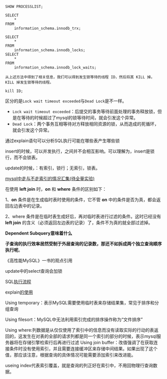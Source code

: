 ```
SHOW PROCESSLIST;

SELECT
	*
FROM
	information_schema.innodb_trx;

SELECT
	*
FROM
	information_schema.innodb_locks;
SELECT
	*
FROM
	information_schema.innodb_lock_waits;

从上述方法中得到了相关信息，我们可以得到发生锁等待的线程 ID，然后将其 KILL 掉。 KILL 掉发生锁等待的线程。

kill ID;
```

区分的是`Lock wait timeout exceeded`与`Dead Lock`是不一样。

- `Lock wait timeout exceeded`：后提交的事务等待前面处理的事务释放锁，但是在等待的时候超过了mysql的锁等待时间，就会引发这个异常。
- `Dead Lock`：两个事务互相等待对方释放相同资源的锁，从而造成的死循环，就会引发这个异常。

通过explain语句可以分析SQL执行可能在哪些表产生哪些锁





insert的时候，可以并发执行，之间并不会相互影响。可以理解为，insert是锁行，而不会锁表。

update的时候，：有索引，锁行；无索引，锁表。



[mysql中走与不走索引的情况汇集(待全量实验)](https://cloud.tencent.com/developer/article/1666887)

在使用 **left join** 时，**on** 和 **where** 条件的区别如下：

1、**on** 条件是在生成临时表时使用的条件，它不管 **on** 中的条件是否为真，都会返回左边表中的记录。

2、where 条件是在临时表生成好后，再对临时表进行过滤的条件。这时已经没有 **left join** 的含义（必须返回左边表的记录）了，条件不为真的就全部过滤掉。

**Dependent Subquery意味着什么**

**子查询的执行效率居然受制于外层查询的记录数，那还不如拆成两个独立查询顺序执行呢**。



《高性能MySQL》一书的观点引用

update中的select查询会加锁



SQL[执行流程](https://www.cnblogs.com/rjzheng/p/10668894.html)

explain[的使用](https://zhuanlan.zhihu.com/p/114182767)

Using temporary：表示MySQL需要使用临时表来存储结果集，常见于排序和分组查询

Using filesort：MySQL中无法利用索引完成的排序操作称为“文件排序”

Using where:列数据是从仅仅使用了索引中的信息而没有读取实际的行动的表返回的，这发生在对表的全部的请求列都是同一个索引的部分的时候，表示mysql服务器将在存储引擎检索行后再进行过滤
Using join buffer：改值强调了在获取连接条件时没有使用索引，并且需要连接缓冲区来存储中间结果。如果出现了这个值，那应该注意，根据查询的具体情况可能需要添加索引来改进能。

useing index代表索引覆盖，就是查询的列正好在索引中，不用回物理行查询数据。